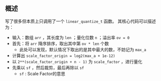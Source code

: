 ## 概述

写了很多但本质上只调用了一个 `linear_quantize_t` 函数。
其核心代码可以描述为：
- 输入：数组 `arr` ，其长度为 `len` ；量化位数 `n` ；溢出率 `ov = 0`
- 首先：将 `arr` 降序排序，取出其中第 `ov * len` 个数
    - 此处可以发现，默认情况下取出的是其中最大的数，不妨记为 `max_a`
- 计算出 `scale_factor_origin = log2(max_a + 1e-12)`
- 以 `2**(scale_factor_origin + n - 1)` 为 `scale_factor` ，进行量化
- 先乘以 `sf` ，然后裁剪，最后再除以 `sf`
	- `sf` : Scale Factor的意思